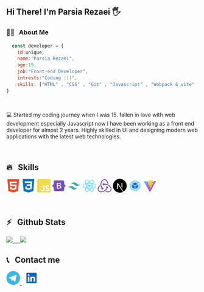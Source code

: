 <h2>Hi There! I'm Parsia Rezaei 🖐</h2>

<h3>👨‍💻 &nbsp; About Me</h3>

```javascript 
  const developer = {
    id:unique,
    name:"Parsia Rezaei",
    age:19,
    job:"Front-end Developer",
    intrests:"Coding :))",
    skills: ["HTML" , "CSS" , "Git" , "Javascript" , "Webpack & vite" , "React.js" , "Next.js"],
}
```
<br/>

💻 Started my coding journey when I was 15. fallen in love with web development especially Javascript now I have been working as a front end developer for almost 2 years. Highly skilled in UI and designing modern web applications with the latest web technologies.

<br/>

<h2>🔥 &nbsp; Skills</h2>
  <p align="left">
    <a href="https://developer.mozilla.org/en-US/docs/Glossary/HTML5" target="_blank" rel="noreferrer"><img src="https://github.com/Parsia-Rezaei/Parsia-Rezaei/blob/main/html5-colored.svg" width="36" height="36" alt="HTML5" /></a>
    <a href="https://www.w3.org/TR/CSS/#css" target="_blank" rel="noreferrer"><img src="https://github.com/Parsia-Rezaei/Parsia-Rezaei/blob/main/css3-colored.svg" width="36" height="36" alt="CSS3" /></a>
    <a href="https://developer.mozilla.org/en-US/docs/Web/JavaScript" target="_blank" rel="noreferrer"><img src="https://github.com/Parsia-Rezaei/Parsia-Rezaei/blob/main/javascript-colored.svg" width="36" height="36" alt="Javascript" /></a>
    <a href="https://getbootstrap.com/" target="_blank" rel="noreferrer"><img src="https://github.com/Parsia-Rezaei/Parsia-Rezaei/blob/main/bootstrap-colored.svg" width="36" height="36" alt="Bootstrap" /></a>
    <a href="https://tailwindcss.com/" target="_blank" rel="noreferrer"><img src="https://github.com/Parsia-Rezaei/Parsia-Rezaei/blob/main/tailwind-svgrepo-com.svg" width="36" height="36" alt="Tailwind" /></a>
    <a href="https://reactjs.org/" target="_blank" rel="noreferrer"><img src="https://github.com/Parsia-Rezaei/Parsia-Rezaei/blob/main/react-colored.svg" width="36" height="36" alt="React" /></a>
    <a href="https://redux.js.org/" target="_blank" rel="noreferrer"><img src="https://github.com/Parsia-Rezaei/Parsia-Rezaei/blob/main/redux-colored.svg" width="36" height="36" alt="Redux" /></a>
    <a href="https://nextjs.org/" target="_blank" rel="noreferrer"><img src="https://github.com/Parsia-Rezaei/Parsia-Rezaei/blob/main/nextjs-icon-svgrepo-com.svg" width="36" height="36" alt="Next.js" /></a>
    <a href="https://webpack.js.org/" target="_blank" rel="noreferrer"><img src="https://github.com/Parsia-Rezaei/Parsia-Rezaei/blob/main/webpack-svgrepo-com.svg" width="36" height="36" alt="Webpack" /></a>
    <a href="https://vitejs.dev/" target="_blank" rel="noreferrer"><img src="https://github.com/Parsia-Rezaei/Parsia-Rezaei/blob/main/vite-svgrepo-com.svg" width="36" height="36" alt="Vite" /></a>
</p>
<br />

<h2>⚡️ &nbsp; Github Stats</h2>

<a href="https://github.com/sabzlearn-ir">
  <img src="https://github-readme-stats.vercel.app/api?username=parsia-rezaei&show_icons=true&theme=tokyonight" />
  &nbsp;
  &nbsp;
  <img src="https://github-readme-stats.vercel.app/api/top-langs/?username=parsia-rezaei&theme=dark" />
</a>

<h2>📞 &nbsp; Contact me </h2>
<p>
   <a href="">
      <img width="36" height="36" src="https://github.com/Parsia-Rezaei/Parsia-Rezaei/blob/main/telegram-svgrepo-com.svg" />
   </a>
  &nbsp;
  <a href="https://t.me/Parsia_1383/">
    <img width="36" height="36" src="https://github.com/Parsia-Rezaei/Parsia-Rezaei/blob/main/linkedin-svgrepo-com.svg" />
  </a>
</p>

<br />
